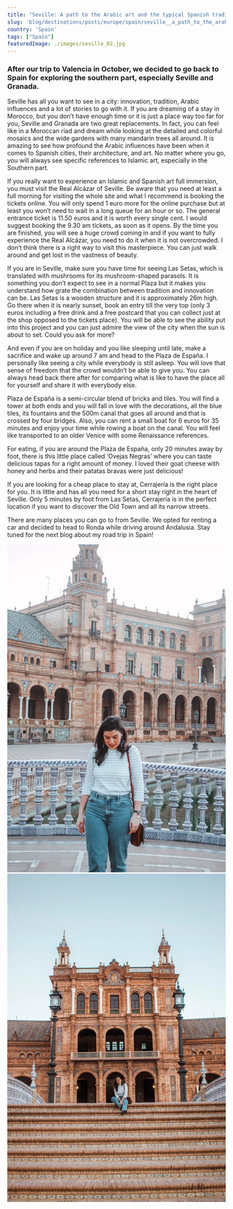 ```yaml
---
title: "Seville: A path to the Arabic art and the typical Spanish traditions"
slug: 'blog/destinations/posts/europe/spain/seville__a_path_to_the_arabic_art_and_the_typical_spanish_traditions/'
country: 'Spain'
tags: ["Spain"]
featuredImage: ./images/seville_02.jpg
---
```


<div class='post-text'>

### After our trip to Valencia in October, we decided to go back to Spain for exploring the southern part, especially Seville and Granada.

Seville has all you want to see in a city: innovation, tradition, Arabic influences and a lot of stories to go with it. If you are dreaming of a stay in Morocco, but you don’t have enough time or it is just a place way too far for you, Seville and Granada are two great replacements. In fact, you can feel like in a Moroccan riad and dream while looking at the detailed and colorful mosaics and the wide gardens with many mandarin trees all around. It is amazing to see how profound the Arabic influences have been when it comes to Spanish cities, their architecture, and art. No matter where you go, you will always see specific references to Islamic art, especially in the Southern part.

If you really want to experience an Islamic and Spanish art full immersion, you must visit the Real Alcázar of Seville. Be aware that you need at least a full morning for visiting the whole site and what I recommend is booking the tickets online. You will only spend 1 euro more for the online purchase but at least you won’t need to wait in a long queue for an hour or so. The general entrance ticket is 11.50 euros and it is worth every single cent. I would suggest booking the 9.30 am tickets, as soon as it opens. By the time you are finished, you will see a huge crowd coming in and if you want to fully experience the Real Alcázar, you need to do it when it is not overcrowded. I don’t think there is a right way to visit this masterpiece. You can just walk around and get lost in the vastness of beauty.

If you are in Seville, make sure you have time for seeing Las Setas, which is translated with mushrooms for its mushroom-shaped parasols. It is something you don’t expect to see in a normal Plaza but it makes you understand how grate the combination between tradition and innovation can be. Las Setas is a wooden structure and it is approximately 26m high. Go there when it is nearly sunset, book an entry till the very top (only 3 euros including a free drink and a free postcard that you can collect just at the shop opposed to the tickets place). You will be able to see the ability put into this project and you can just admire the view of the city when the sun is about to set. Could you ask for more?

And even if you are on holiday and you like sleeping until late, make a sacrifice and wake up around 7 am and head to the Plaza de España. I personally like seeing a city while everybody is still asleep. You will love that sense of freedom that the crowd wouldn’t be able to give you. You can always head back there after for comparing what is like to have the place all for yourself and share it with everybody else.

Plaza de España is a semi-circular blend of bricks and tiles. You will find a tower at both ends and you will fall in love with the decorations, all the blue tiles, its fountains and the 500m canal that goes all around and that is crossed by four bridges. Also, you can rent a small boat for 6 euros for 35 minutes and enjoy your time while rowing a boat on the canal. You will feel like transported to an older Venice with some Renaissance references.

For eating, if you are around the Plaza de España, only 20 minutes away by foot, there is this little place called ‘Ovejas Negras’ where you can taste delicious tapas for a right amount of money. I loved their goat cheese with honey and herbs and their patatas bravas were just delicious!

If you are looking for a cheap place to stay at, Cerrajería is the right place for you. It is little and has all you need for a short stay right in the heart of Seville. Only 5 minutes by foot from Las Setas, Cerrajería is in the perfect location if you want to discover the Old Town and all its narrow streets. 

There are many places you can go to from Seville. We opted for renting a car and decided to head to Ronda while driving around Andalusia. Stay tuned for the next blog about my road trip in Spain!

</div>

<div class='post-images'>

![Image](./images/seville_feature.jpg)
![Image](./images/seville_01.jpg)

</div>
